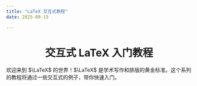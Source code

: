 ```yaml
---
title: "LaTeX 交互式教程"
date: 2025-09-15

---
```


<h1 style="text-align:center;">交互式 LaTeX 入门教程</h1>

欢迎来到 $\LaTeX$ 的世界！$\LaTeX$ 是学术写作和排版的黄金标准。这个系列的教程将通过一些交互式的例子，带你快速入门。
